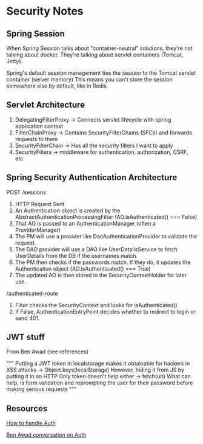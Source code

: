 # Security Notes

## Spring Session

When Spring Session talks about "container-neutral" solutions, they're not talking about docker.
They're talking about servlet containers (Tomcat, Jetty).

Spring's default session management ties the session to the Tomcat servlet container (server memory)
This means you can't store the session somewhere else by default, like in Redis.

## Servlet Architecture

1. DelegatingFilterProxy -> Connects servlet lifecycle with spring
   application context
2. FilterChainProxy -> Contains SecurityFilterChains (SFCs) and forwards requests to them
3. SecurityFilterChain -> Has all the security filters I want to apply
4. SecurityFilters -> middleware for authentication, authorization, CSRF, etc.

## Spring Security Authentication Architecture

POST /sessions

1. HTTP Request Sent
2. An Authentication object is created by the AbstractAuthenticationProcessingFilter (AO.isAuthenticated() === False)
3. That AO is passed to an AuthenticationManager (often a ProviderManager)
4. The PM will use a provider like DaoAuthenticationProvider to validate the request.
5. The DAO provider will use a DAO like UserDetailsService to fetch UserDetails from the DB if the usernames match.
6. The PM then checks if the passwords match. If they do, it updates the Authentication object (AO.isAuthenticated() === True)
7. The updated AO is then stored in the SecurityContextHolder for later use.

/authenticated-route

1. Filter checks the SecurityContext and looks for isAuthenticated()
2. If False, AuthenticationEntryPoint decides whether to redirect to login or send 401.

## JWT stuff

From Ben Awad (see references)

"""
Putting a JWT token in localstorage makes it obtainable for hackers in XSS attacks -> Object.keys(localStorage)
However, hiding it from JS by putting it in an HTTP Only token doesn't help either -> fetch(url)
What can help, is form validation and reprompting the user for their password before making serious requests
"""

## Resources

[How to handle Auth](https://stackoverflow.com/questions/75571606)

[Ben Awad conversation on Auth](https://www.youtube.com/watch?v=vq861XoZI9k)
